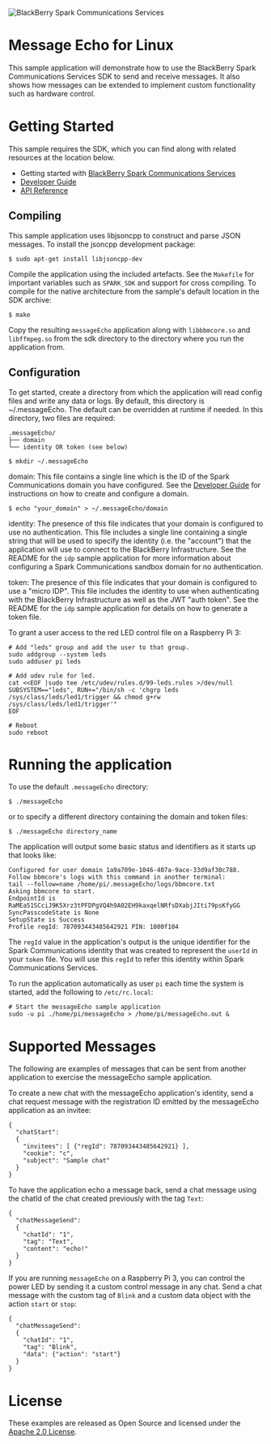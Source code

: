 ![BlackBerry Spark Communications Services](https://developer.blackberry.com/files/bbm-enterprise/documents/guide/resources/images/bnr-bbm-enterprise-sdk-title.png)

# Message Echo for Linux

This sample application will demonstrate how to use the BlackBerry Spark
Communications Services SDK to send and receive messages.  It also shows how
messages can be extended to implement custom functionality such as hardware
control.

# Getting Started

This sample requires the SDK, which you can find along with related resources
at the location below.
    
* Getting started with [BlackBerry Spark Communications Services](https://developers.blackberry.com/us/en/products/blackberry-spark-communications-platform.html)
* [Developer Guide](https://developer.blackberry.com/files/bbm-enterprise/documents/guide/html/index.html)
* [API Reference](https://developer.blackberry.com/files/bbm-enterprise/documents/guide/html/bbmds.html)

## Compiling

This sample application uses libjsoncpp to construct and parse JSON
messages. To install the jsoncpp development package:

    $ sudo apt-get install libjsoncpp-dev

Compile the application using the included artefacts. See the `Makefile` for
important variables such as `SPARK_SDK` and support for cross compiling.  To
compile for the native architecture from the sample's default location in the
SDK archive:

    $ make

Copy the resulting `messageEcho` application along with `libbbmcore.so` and
`libffmpeg.so` from the sdk directory to the directory where you run the
application from.

## Configuration

To get started, create a directory from which the application will read config
files and write any data or logs.  By default, this directory is
~/.messageEcho. The default can be overridden at runtime if needed. In this
directory, two files are required:

    .messageEcho/
    ├── domain
    └── identity OR token (see below)

    $ mkdir ~/.messageEcho

domain: This file contains a single line which is the ID of the Spark
        Communications domain you have configured. See the
        [Developer Guide](https://developer.blackberry.com/files/bbm-enterprise/documents/guide/html/)
        for instructions on how to create and configure a domain.
        
    $ echo "your_domain" > ~/.messageEcho/domain
        
identity: The presence of this file indicates that your domain is configured
          to use no authentication.  This file includes a single line
          containing a single string that will be used to specify the identity
          (i.e. the "account") that the application will use to connect to the
          BlackBerry Infrastructure.  See the README for the `idp` sample
          application for more information about configuring a Spark
          Communications sandbox domain for no authentication.

token: The presence of this file indicates that your domain is configured to
       use a "micro IDP".  This file includes the identity to use when
       authenticating with the BlackBerry Infrastructure as well as the JWT
       "auth token". See the README for the `idp` sample application for
       details on how to generate a token file.

To grant a user access to the red LED control file on a Raspberry Pi 3:

    # Add "leds" group and add the user to that group.
    sudo addgroup --system leds
    sudo adduser pi leds

    # Add udev rule for led.
    cat <<EOF |sudo tee /etc/udev/rules.d/99-leds.rules >/dev/null
    SUBSYSTEM=="leds", RUN+="/bin/sh -c 'chgrp leds /sys/class/leds/led1/trigger && chmod g+rw /sys/class/leds/led1/trigger'"
    EOF

    # Reboot
    sudo reboot

# Running the application

To use the default `.messageEcho` directory:

    $ ./messageEcho
    
or to specify a different directory containing the domain and token files:

    $ ./messageEcho directory_name

The application will output some basic status and identifiers as it starts
up that looks like:

    Configured for user domain 1a9a709e-1046-407a-9ace-33d9af30c788.
    Follow bbmcore's logs with this command in another terminal:
    tail --follow=name /home/pi/.messageEcho/logs/bbmcore.txt
    Asking bbmcore to start.
    EndpointId is RaMEa51SCciJ9K5Xrz3tPFDPgVQ4h9A02EH9kaxqelNRfsDXabjJIti79psKfyGG
    SyncPasscodeState is None
    SetupState is Success
    Profile regId: 787093443485642921 PIN: 1000f104

The `regId` value in the application's output is the unique identifier for the
Spark Communications identity that was created to represent the `userId` in
your `token` file. You will use this `regId` to refer this identity within
Spark Communications Services.

To run the application automatically as user `pi` each time the system is
started, add the following to `/etc/rc.local`:

    # Start the messageEcho sample application
    sudo -u pi ./home/pi/messageEcho > /home/pi/messageEcho.out &

# Supported Messages

The following are examples of messages that can be sent from another
application to exercise the messageEcho sample application.

To create a new chat with the messageEcho application's identity, send a chat
request message with the registration ID emitted by the messageEcho
application as an invitee:

    {
      "chatStart":
      {
        "invitees": [ {"regId": 787093443485642921} ],
        "cookie": "c",
        "subject": "Sample chat"
      }
    }
    
To have the application echo a message back, send a chat message using the
chatId of the chat created previously with the tag `Text`:

    {
      "chatMessageSend":
      {
        "chatId": "1",
        "tag": "Text",
        "content": "echo!"
      }
    }

If you are running `messageEcho` on a Raspberry Pi 3, you can control the power
LED by sending it a custom control message in any chat. Send a chat message
with the custom tag of `Blink` and a custom data object with the action
`start` or `stop`:

    {
      "chatMessageSend":
      {
        "chatId": "1",
        "tag": "Blink",
        "data": {"action": "start"}
      }
    }


# License

These examples are released as Open Source and licensed under the
[Apache 2.0 License](http://www.apache.org/licenses/LICENSE-2.0.html).
